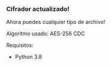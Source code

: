 ### Cifrador actualizado!

Ahora puedes cualquier tipo de archivo!

Algoritmo usado: AES-256 CDC

Requisitos:
  - Python 3.8
